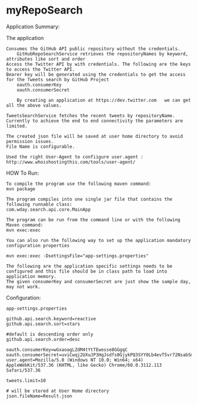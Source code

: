 # myRepoSearch



Application Summary:

The application 
	
	Consumes the GitHub API public repository without the credentials.
		GitHubRepoSearchService retrieves the repositoryNames by keyword, attributes like sort and order
	Access the Twitter API by with credentials. The following are the keys to access the Twitter API.
	Bearer key will be generated using the credentials to get the access for the Tweets search by GitHub Project 
		oauth.consumerKey
		oauth.consumerSecret
		
		By creating an application at https://dev.twitter.com	we can get all the above values.
	
	TweetsSearchService fetches the recent tweets by repositoryName.
	Currently to achieve the end to end connectivity the parameters are limited. 
 		
	The created json file will be saved at user home directory to avoid permission issues.
	File Name is configurable.
	
	Used the right User-Agent to confiigure user.agent : http://www.whoishostingthis.com/tools/user-agent/
	
HOW To Run:
	
	To compile the program use the following maven command:
	mvn package

	The program compiles into one single jar file that contains the following runnable class:
	com.wday.search.api.core.MainApp

	The program can be run from the command line or with the following Maven command:
	mvn exec:exec

	You can also run the following way to set up the application mandatory configuration properties
	
	mvn exec:exec -DsettingsFile="app-settings.properties"
		
	The following are the application specific settings needs to be configured and this file should be in class path to load into application memory.
	The given consumerKey and consumerSecret are just show the sample day, may not work.

Configuration:
	
	app-settings.properties
		
	github.api.search.keyword=reactive
	github.api.search.sort=stars

	#default is descending order only
	github.api.search.order=desc
	
	oauth.consumerKey=wGxaoagLZdM4tYtTEwesse8GGgqC
	oauth.consumerSecret=uviCwqj2UXuJP3HgJsdfs0GjykPQ3SYY0Lb4evT5vr72NsabSmjdYT
	user.agent=Mozilla/5.0 (Windows NT 10.0; Win64; x64) AppleWebKit/537.36 (KHTML, like Gecko) Chrome/60.0.3112.113 Safari/537.36
	
	tweets.limit=10
	
	# will be stored at User Home directory
	json.fileName=Result.json
